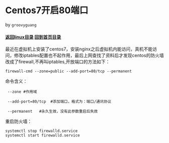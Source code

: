 Centos7开启80端口
======

by `groovyguang`

#### [返回linux目录](./LinuxDirectory.md) [回到首页目录](/README.md)
  
最近在虚拟机上安装了centos7，安装nginx之后虚拟机内能访问，真机不能访问，修改iptables配置也不起作用，最后上网查找了资料后才发现centos的防火墙改成了firewall,不再叫iptables,开放端口的方法如下：


    firewall-cmd --zone=public --add-port=80/tcp --permanent  

命令含义：
 
     --zone #作用域
 
     --add-port=80/tcp  #添加端口，格式为：端口/通讯协议
 
     --permanent   #永久生效，没有此参数重启后失效

重启防火墙：

    systemctl stop firewalld.service  
    systemctl start firewalld.service  
